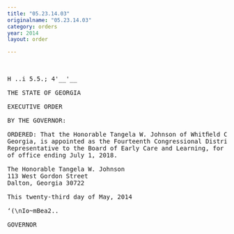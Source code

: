 ```yaml
---
title: "05.23.14.03"
originalname: "05.23.14.03"
category: orders
year: 2014
layout: order

---
```

<pre>
 

H ..i 5.5.; 4'__'__

THE STATE OF GEORGIA

EXECUTIVE ORDER

BY THE GOVERNOR:

ORDERED: That the Honorable Tangela W. Johnson of Whitﬁeld County,
Georgia, is appointed as the Fourteenth Congressional District
Representative to the Board of Early Care and Learning, for a term
of office ending July 1, 2018.

The Honorable Tangela W. Johnson
113 West Gordon Street
Dalton, Georgia 30722

This twenty-third day of May, 2014

‘(\nIo~mBea2..

GOVERNOR

</pre>
